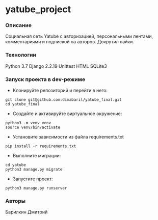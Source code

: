 # yatube_project
### Описание
Социальная сеть Yatube с авторизацией, персональными лентами, комментариями и подпиской на авторов.
Докрутил лайки.
### Технологии
Python 3.7
Django 2.2.19
Unittest
HTML
SQLite3
### Запуск проекта в dev-режиме
- Клонируйте репозиторий и перейти в него:
```
git clone git@github.com:dimabaril/yatube_final.git
cd yatube_final
```
- Создайте и активируйте виртуальное окружение:
```
python3 -m venv venv
source venv/bin/activate
```
- Установите зависимости из файла requirements.txt
```
pip install -r requirements.txt
``` 
- Выполните миграции:
```
cd yatube
python3 manage.py migrate
```
- Запустите проект:
```
python3 manage.py runserver
```
### Авторы
Барилкин Дмитрий
